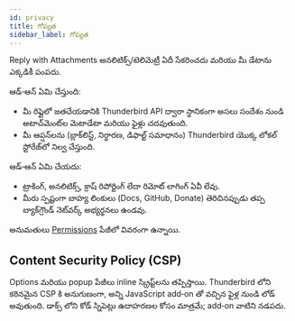 ```yaml
---
id: privacy
title: గోప్యత
sidebar_label: గోప్యత
---
```


Reply with Attachments అనలిటిక్స్/టెలిమెట్రీ ఏదీ సేకరించదు మరియు మీ డేటాను ఎక్కడికీ పంపదు.

ఆడ్‑ఆన్ ఏమి చేస్తుంది:

- మీ రిప్లైలో జతచేయడానికి Thunderbird API ద్వారా స్థానికంగా అసలు సందేశం నుండి అటాచ్‌మెంట్‌ల మెటాడేటా మరియు ఫైళ్లు చదవుతుంది.
- మీ ఆప్షన్‌లను (బ్లాక్‌లిస్ట్, నిర్ధారణ, డిఫాల్ట్ సమాధానం) Thunderbird యొక్క లోకల్ స్టోరేజ్‌లో నిల్వ చేస్తుంది.

ఆడ్‑ఆన్ ఏమి చేయదు:

- ట్రాకింగ్, అనలిటిక్స్, క్రాష్ రిపోర్టింగ్ లేదా రిమోట్ లాగింగ్ ఏవీ లేవు.
- మీరు స్పష్టంగా బాహ్య లింకులు (Docs, GitHub, Donate) తెరిచినప్పుడు తప్ప బ్యాక్‌గ్రౌండ్ నెట్‌వర్క్ అభ్యర్థనలు ఉండవు.

అనుమతులు [Permissions](permissions) పేజీలో వివరంగా ఉన్నాయి.

## Content Security Policy (CSP)

Options మరియు popup పేజీలు inline స్క్రిప్ట్‌లను తప్పిస్తాయి. Thunderbird లోని కఠినమైన CSP కి అనుగుణంగా, అన్ని JavaScript add‑on తో వచ్చిన ఫైళ్ల నుండి లోడ్ అవుతుంది. డాక్స్ లోని కోడ్ స్నిపెట్లు ఉదాహరణల కోసం మాత్రమే; add‑on వాటిని నడపదు.
